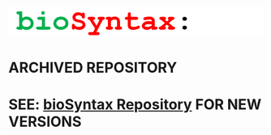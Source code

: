 ![bioSyntax Logo](dev/img/bioSyntax_logo.png)

# ARCHIVED REPOSITORY
# SEE: [bioSyntax Repository](https://github.com/bioSyntax/bioSyntax) FOR NEW VERSIONS
